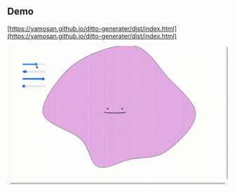 ## Demo
[https://yamosan.github.io/ditto-generater/dist/index.html](https://yamosan.github.io/ditto-generater/dist/index.html)

![demo](./demo.gif)

